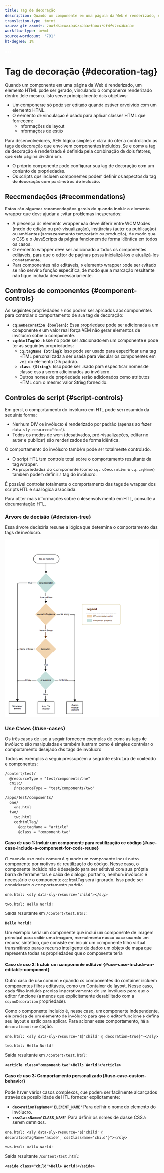 ```yaml
---
title: Tag de decoração
description: Quando um componente em uma página da Web é renderizado, um elemento HTML pode ser gerado, vinculando o componente renderizado dentro dele mesmo. Para desenvolvedores, AEM lógica simples e clara do oferta controlando as tags de decoração que envolvem componentes incluídos.
translation-type: tm+mt
source-git-commit: 78afd53eaa4945e4933ef80a175fdf97c63b388e
workflow-type: tm+mt
source-wordcount: '791'
ht-degree: 1%

---
```



# Tag de decoração {#decoration-tag}

Quando um componente em uma página da Web é renderizado, um elemento HTML pode ser gerado, vinculando o componente renderizado dentro dele mesmo. Isto serve principalmente dois objetivos:

* Um componente só pode ser editado quando estiver envolvido com um elemento HTML.
* O elemento de vinculação é usado para aplicar classes HTML que fornecem:
   * Informações de layout
   * Informações de estilo

Para desenvolvedores, AEM lógica simples e clara do oferta controlando as tags de decoração que envolvem componentes incluídos. Se e como a tag de decoração é renderizada é definida pela combinação de dois fatores, que esta página dividirá em:

* O próprio componente pode configurar sua tag de decoração com um conjunto de propriedades.
* Os scripts que incluem componentes podem definir os aspectos da tag de decoração com parâmetros de inclusão.

## Recomendações {#recommendations}

Estas são algumas recomendações gerais de quando incluir o elemento wrapper que deve ajudar a evitar problemas inesperados:

* A presença do elemento wrapper não deve diferir entre WCMModes (modo de edição ou pré-visualização), instâncias (autor ou publicação) ou ambientes (armazenamento temporário ou produção), de modo que o CSS e o JavaScripts da página funcionem de forma idêntica em todos os casos.
* O elemento wrapper deve ser adicionado a todos os componentes editáveis, para que o editor de páginas possa inicializá-los e atualizá-los corretamente.
* Para componentes não editáveis, o elemento wrapper pode ser evitado se não servir a função específica, de modo que a marcação resultante não fique inchada desnecessariamente.

## Controles de componentes {#component-controls}

As seguintes propriedades e nós podem ser aplicados aos componentes para controlar o comportamento de sua tag de decoração:

* **`cq:noDecoration {boolean}`:** Essa propriedade pode ser adicionada a um componente e um valor real força AEM não gerar elementos de invólucro sobre o componente.
* **`cq:htmlTag`nó :** Esse nó pode ser adicionado em um componente e pode ter as seguintes propriedades:
   * **`cq:tagName {String}`:** Isso pode ser usado para especificar uma tag HTML personalizada a ser usada para vincular os componentes em vez do elemento DIV padrão.
   * **`class {String}`:** Isso pode ser usado para especificar nomes de classe css a serem adicionados ao invólucro.
   * Outros nomes de propriedade serão adicionados como atributos HTML com o mesmo valor String fornecido.

## Controles de script {#script-controls}

Em geral, o comportamento do invólucro em HTL pode ser resumido da seguinte forma:

* Nenhum DIV de invólucro é renderizado por padrão (apenas ao fazer `data-sly-resource="foo"`).
* Todos os modos de wcm (desativados, pré-visualizações, editar no autor e publicar) são renderizados de forma idêntica.

O comportamento do invólucro também pode ser totalmente controlado.

* O script HTL tem controle total sobre o comportamento resultante da tag wrapper.
* As propriedades do componente (como `cq:noDecoration` e `cq:tagName`) também podem definir a tag do invólucro.

É possível controlar totalmente o comportamento das tags de wrapper dos scripts HTL e sua lógica associada.

Para obter mais informações sobre o desenvolvimento em HTL, consulte a documentação [](https://docs.adobe.com/content/help/pt-BR/experience-manager-htl/using/overview.html)HTL.

### Árvore de decisão {#decision-tree}

Essa árvore decisória resume a lógica que determina o comportamento das tags de invólucro.

![Árvore de decisão](/help/implementing/developing/introduction/assets/decoration-tag-decision-tree.png)

### Use Cases {#use-cases}

Os três casos de uso a seguir fornecem exemplos de como as tags de invólucro são manipuladas e também ilustram como é simples controlar o comportamento desejado das tags de invólucro.

Todos os exemplos a seguir pressupõem a seguinte estrutura de conteúdo e componentes:

```
/content/test/
  @resourceType = "test/components/one"
  child/
    @resourceType = "test/components/two"
```

```
/apps/test/components/
  one/
    one.html
  two/
    two.html
    cq:htmlTag/
      @cq:tagName = "article"
      @class = "component-two"
```

#### Caso de uso 1: Incluir um componente para reutilização de código {#use-case-include-a-component-for-code-reuse}

O caso de uso mais comum é quando um componente inclui outro componente por motivos de reutilização do código. Nesse caso, o componente incluído não é desejado para ser editável com sua própria barra de ferramentas e caixa de diálogo, portanto, nenhum invólucro é necessário e o componente `cq:htmlTag` será ignorado. Isso pode ser considerado o comportamento padrão.

`one.html: <sly data-sly-resource="child"></sly>`

`two.html: Hello World!`

Saída resultante em `/content/test.html`:

**`Hello World!`**

Um exemplo seria um componente que inclui um componente de imagem principal para exibir uma imagem, normalmente nesse caso usando um recurso sintético, que consiste em incluir um componente filho virtual transmitindo para o recurso inteligente de dados um objeto de mapa que representa todas as propriedades que o componente teria.

#### Caso de uso 2: Incluir um componente editável {#use-case-include-an-editable-component}

Outro caso de uso comum é quando os componentes do container incluem componentes filhos editáveis, como um Container de layout. Nesse caso, cada filho incluído precisa imperativamente de um invólucro para que o editor funcione (a menos que explicitamente desabilitado com a `cq:noDecoration` propriedade).

Como o componente incluído é, nesse caso, um componente independente, ele precisa de um elemento de invólucro para que o editor funcione e defina seu layout e estilo para aplicar. Para acionar esse comportamento, há a `decoration=true` opção.

`one.html: <sly data-sly-resource="${'child' @ decoration=true}"></sly>`

`two.html: Hello World!`

Saída resultante em `/content/test.html`:

**`<article class="component-two">Hello World!</article>`**

#### Caso de uso 3: Comportamento personalizado {#use-case-custom-behavior}

Pode haver vários casos complexos, que podem ser facilmente alcançados através da possibilidade de HTL fornecer explicitamente:

* **`decorationTagName='ELEMENT_NAME'`** Para definir o nome do elemento do invólucro.
* **`cssClassName='CLASS_NAME'`** Para definir os nomes de classe CSS a serem definidos.

`one.html: <sly data-sly-resource="${'child' @ decorationTagName='aside', cssClassName='child'}"></sly>`

`two.html: Hello World!`

Saída resultante `/content/test.html`:

**`<aside class="child">Hello World!</aside>`**
